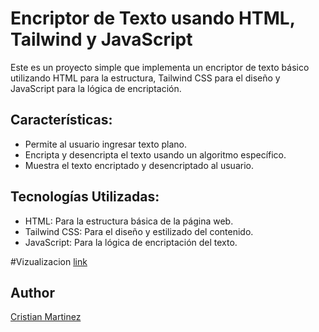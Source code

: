 # Encriptor de Texto usando HTML, Tailwind y JavaScript

Este es un proyecto simple que implementa un encriptor de texto básico utilizando 
HTML para la estructura, Tailwind CSS para el diseño y JavaScript para la lógica de encriptación.

## Características:

- Permite al usuario ingresar texto plano.
- Encripta y desencripta el texto usando un algoritmo específico.
- Muestra el texto encriptado y desencriptado al usuario.

## Tecnologías Utilizadas:

- HTML: Para la estructura básica de la página web.
- Tailwind CSS: Para el diseño y estilizado del contenido.
- JavaScript: Para la lógica de encriptación del texto.

#Vizualizacion
[link](https://cristianmtz.github.io/)

## Author
[Cristian Martinez](https://github.com/cristianmtz)

